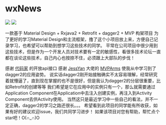 # wxNews
![](https://raw.githubusercontent.com/yangwenxin/wxNews/master/80.pic.jpg) ![](https://raw.githubusercontent.com/yangwenxin/wxNews/master/82.pic.jpg)


一款基于 Material Design + Rxjava2 + Retrofit + dagger2 + MVP 构架项目
为了更好的学习Material Design和主流框架，撸了这个小项目放上来，方便自己记录学习，也希望可以帮助到想学习这些技术的同学。
平常在公司项目中很少用到这些技术，但是作为一个开发人员对技术要有一定的敏感性，看很多技术论坛一直都在谈论这些技术，自己内心也按捺不住，必须跟上大部队的步伐！

感谢 [代码家](http://gank.io/api) 的开放api接口
感谢 [JessYan](https://github.com/JessYanCoding) 大佬的 [MVPArms](https://github.com/JessYanCoding/MVPArms) 使我从中学习到了dagger2的应用姿势。
说实话dagger2刚开始接触确实不太容易理解，经常研究着就懵逼了，直到现在掌握的也不是很好，但是我认为dagger2的分层很重要，比如Retrofit的创建等等 我们希望是它在应用中的实例只有一个，那么就需要通过Application Component在Application中去注入创建实例，再注入到Activity Component去供Activity使用。
当然这只是最近学习中一些自己的看法，并不一定正确，dagger2的学习之路还很长。。。
希望看到此项目的同学能有所收获，如果有好的建议欢迎issue，我们共同学习进步！
如果该项目对您有帮助，帮忙点个star吧！O(∩_∩)O